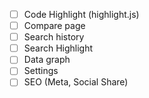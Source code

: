  - [ ] Code Highlight (highlight.js)
 - [ ] Compare page
 - [ ] Search history
 - [ ] Search Highlight
 - [ ] Data graph
 - [ ] Settings
 - [ ] SEO (Meta, Social Share)
